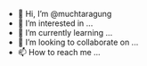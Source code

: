 - 👋 Hi, I’m @muchtaragung
- 👀 I’m interested in ...
- 🌱 I’m currently learning ...
- 💞️ I’m looking to collaborate on ...
- 📫 How to reach me ...

<!---
muchtaragung/muchtaragung is a ✨ special ✨ repository because its `README.md` (this file) appears on your GitHub profile.
You can click the Preview link to take a look at your changes.
--->
